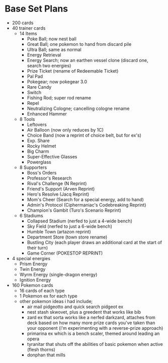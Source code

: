 # Base Set Plans

- 200 cards
- 40 trainer cards
    - 14 Items
        - Poke Ball; now nest ball
        - Great Ball; one pokemon to hand from discard pile
        - Ultra Ball; same as normal
        - Energy Retrieval
        - Energy Search; now an earthen vessel clone (discard one, search two energies)
        - Prize Ticket (rename of Redeemable Ticket)
        - Pal Pad
        - Pokegear; now pokegear 3.0
        - Rare Candy
        - Switch
        - Fishing Rod; super rod rename
        - Repel
        - Neutralizing Cologne; cancelling cologne rename
        - Enhanced Hammer
    - 8 Tools
        - Leftovers
        - Air Balloon (now only reduces by 1C)
        - Choice Band (now a reprint of choice belt, but for ex's)
        - Exp. Share
        - Rocky Helmet
        - Big Charm
        - Super-Effective Glasses
        - Powerglass
    - 8 Supporters
        - Boss's Orders
        - Professor's Research
        - Rival's Challenge (N Reprint)
        - Friend's Support (Arven Reprint)
        - Hero's Resolve (Jacq Reprint)
        - Mom's Cheer (Search for a special energy, add to hand)
        - Admin's Protocol (Ciphermaniac's Codebreaking Reprint)
        - Champion's Gambit (Turo's Scenario Reprint)
    - 6 Stadiums
        - Collapsed Stadium (nerfed to just a 4-wide bench)
        - Sky Field (nerfed to just a 6-wide bench)
        - Humble Town (artazon reprint)
        - Department Store (town store rename)
        - Bustling City (each player draws an additional card at the start of their turn)
        - Game Corner (POKESTOP REPRINT)
- 4 special energies
    - Prism Energy
    - Twin Energy
    - Wyrm Energy (single-dragon energy)
    - Ignition Energy
- 160 Pokemon cards
    - 16 cards of each type
    - 1 Pokemon ex for each type
    - other pokemon ideas i had include;
        - air mail pidgeotto and quick search pidgeot ex
        - nest stash skwovet, plus a greedent that works like bib
        - zard ex that sorta works like a nerfed darkzard, attaches from deck based on how many more prize cards you've taken than your opponent (i'm experimenting with a reverse-prize approach)
        - primarina ex which is a bench scaler, themed around leading an opera
        - tyranitar that shuts off the abilities of basic pokemon when active (flesh thorns)
        - donphan that mills
